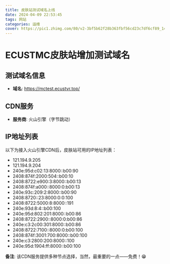 ```yaml
---
title: 皮肤站测试域名上线
date: 2024-04-09 22:53:45
tags: 网站
categories: 运维
cover: https://pic1.zhimg.com/80/v2-3bf5b62f28b363fbf56cd23c7df6cf89_1440w.png
---
```

# ECUSTMC皮肤站增加测试域名

## 测试域名信息

- **域名**: <https://mctest.ecustvr.top/>

## CDN服务

- **服务商**: 火山引擎（字节跳动）

## IP地址列表

以下为接入火山引擎CDN后，皮肤站可用的IP地址列表：

- 121.194.9.205
- 121.194.9.204
- 240e:95d:c02:13:8000::b00:90
- 2408:874f:2000:504::b00:10
- 2408:8722:e900:3:8000::b00:13
- 2408:874f:a000::8000:0:b00:13
- 240e:93c:209:2:8000::b00:90
- 2408:8720::23:8000:0:0:100
- 2408:8722:5000:8:8000::191
- 240e:93d:8:4::b00:100
- 240e:95d:802:201:8000::b00:86
- 2408:8722:2900::8000:0:b00:86
- 240e:c3:2c00:301:8000::b00:86
- 2408:8722:7100::8000:0:b00:100
- 2408:874f:3001:700:8000::b00:100
- 240e:c3:2800:200:8000::100
- 240e:95d:1904:ff:8000::b00:100

**备注**: 该CDN服务提供多种节点选择，当然，最重要的一点——免费！😁